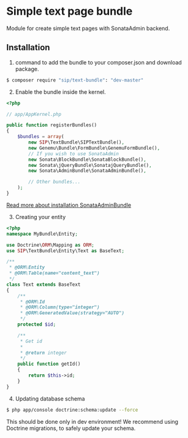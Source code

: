 Simple text page bundle
===========================================

Module for create simple text pages with SonataAdmin backend.

Installation
------------
1. command to add the bundle to your composer.json and download package.

``` bash
$ composer require "sip/text-bundle": "dev-master"
```

2. Enable the bundle inside the kernel.

``` php
<?php

// app/AppKernel.php

public function registerBundles()
{
    $bundles = array(
        new SIP\TextBundle\SIPTextBundle(),
        new Genemu\Bundle\FormBundle\GenemuFormBundle(),
        // If you wish to use SonataAdmin
        new Sonata\BlockBundle\SonataBlockBundle(),
        new Sonata\jQueryBundle\SonatajQueryBundle(),
        new Sonata\AdminBundle\SonataAdminBundle(),

        // Other bundles...
    );
}
```

[Read more about installation SonataAdminBundle](http://sonata-project.org/bundles/admin/master/doc/reference/installation.html#installation)

3. Creating your entity

``` php
<?php
namespace MyBundle\Entity;

use Doctrine\ORM\Mapping as ORM;
use SIP\TextBundle\Entity\Text as BaseText;

/**
 * @ORM\Entity
 * @ORM\Table(name="content_text")
 */
class Text extends BaseText
{
    /**
     * @ORM\Id
     * @ORM\Column(type="integer")
     * @ORM\GeneratedValue(strategy="AUTO")
     */
    protected $id;

    /**
     * Get id
     *
     * @return integer
     */
    public function getId()
    {
        return $this->id;
    }
}
```

4. Updating database schema

``` bash
$ php app/console doctrine:schema:update --force
```

This should be done only in dev environment! We recommend using Doctrine migrations, to safely update your schema.